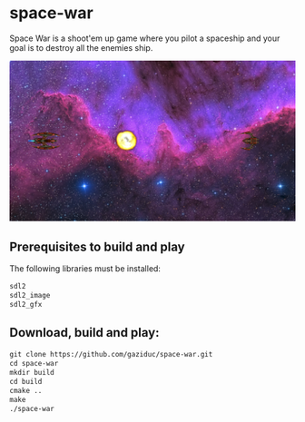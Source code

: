 # space-war
Space War is a shoot'em up game where you pilot a spaceship and your goal is to destroy all the enemies ship.

![](screenshots/screenshot1.png)
## Prerequisites to build and play
The following libraries must be installed:
```
sdl2
sdl2_image
sdl2_gfx
```
## Download, build and play:
```
git clone https://github.com/gaziduc/space-war.git
cd space-war
mkdir build
cd build
cmake ..
make
./space-war
```
